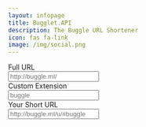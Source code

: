 ```yaml
---
layout: infopage
title: Bugglet.API
description: The Buggle URL Shortener
icon: fas fa-link
image: /img/social.png
---
```

<div class="input-group mb-3">
  <div class="input-group-prepend">
    <span class="input-group-text text-primary bg-dark" id="full-prepend">Full URL</span>
  </div>
  <input id="urlinput" type="text" class="form-control bg-darker" placeholder="http://buggle.ml/">
</div>
<div class="input-group mb-3">
  <div class="input-group-prepend">
    <span class="input-group-text text-primary bg-dark" id="custom-prepend">Custom Extension</span>
  </div>
  <input id="custominput" type="text" class="form-control bg-darker" placeholder="buggle">
</div>
<div class="input-group mb-3">
  <div class="input-group-prepend">
    <span class="input-group-text text-primary bg-dark" id="result-prepend">Your Short URL</span>
  </div>
  <input id="shortenedURL" type="text" class="form-control bg-darker" placeholder="http://buggle.ml/u/#buggle">
</div>
<script type="text/javascript" src="/u/shorten.core.js"></script>
